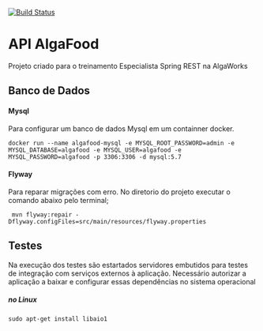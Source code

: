 [![Build Status](https://travis-ci.com/ffsfranciscosilva/algafood-api.svg?branch=master)](https://travis-ci.com/ffsfranciscosilva/algafood-api)

# API AlgaFood

 Projeto criado para o treinamento Especialista Spring REST na AlgaWorks


## Banco de Dados
#### Mysql
 Para configurar um banco de dados Mysql em um containner docker.

```
docker run --name algafood-mysql -e MYSQL_ROOT_PASSWORD=admin -e MYSQL_DATABASE=algafood -e MYSQL_USER=algafood -e MYSQL_PASSWORD=algafood -p 3306:3306 -d mysql:5.7
```
#### Flyway
 Para reparar migrações com erro. No diretorio do projeto executar o comando abaixo pelo terminal;

```
 mvn flyway:repair -Dflyway.configFiles=src/main/resources/flyway.properties
```


## Testes
 Na execução dos testes são estartados servidores embutidos para testes de integração com serviços externos à aplicação.
 Necessário autorizar a aplicação a baixar e configurar essas dependências no sistema operacional
##### no Linux
```sudo apt-get install libaio1```